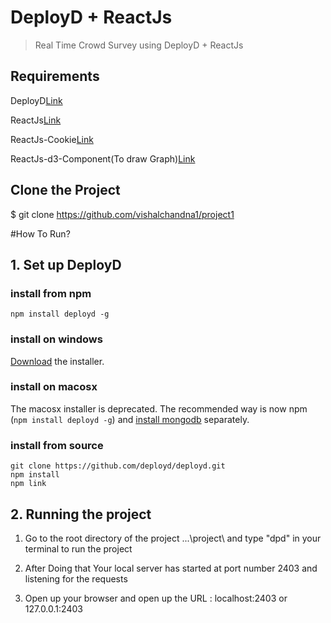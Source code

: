 # DeployD + ReactJs 
> Real Time Crowd Survey using DeployD + ReactJs 

## Requirements
DeployD[Link](http://deployd.com)

ReactJs[Link](http://facebook.github.io/react/docs/getting-started.html)

ReactJs-Cookie[Link](https://www.npmjs.com/package/react-cookie)

ReactJs-d3-Component(To draw Graph)[Link](https://github.com/codesuki/react-d3-components)

## Clone the Project 

$ git clone https://github.com/vishalchandna1/project1

#How To Run?

## 1. Set up DeployD

### install from npm

	npm install deployd -g

### install on windows

[Download](https://bintray.com/artifact/download/deployd/dpd-win-installer/deployd-win-0.8.0.exe) the installer.

### install on macosx

The macosx installer is deprecated. The recommended way is now npm (`npm install deployd -g`) and [install mongodb](http://docs.mongodb.org/manual/tutorial/install-mongodb-on-os-x/) separately.

### install from source

	git clone https://github.com/deployd/deployd.git
	npm install
	npm link

## 2. Running the project

1. Go to the root directory of the project ...\project\ and type "dpd" in your terminal to run the project

2. After Doing that Your local server has started at port number 2403 and listening for the requests

3. Open up your browser and open up the URL : localhost:2403 or 127.0.0.1:2403

